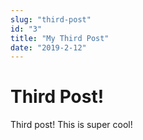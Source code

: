```yaml
---
slug: "third-post"
id: "3"
title: "My Third Post"
date: "2019-2-12"
---
```


# Third Post!

Third post! This is super cool!
